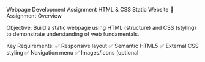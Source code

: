 Webpage Development Assignment
HTML & CSS Static Website
📌 Assignment Overview

Objective: Build a static webpage using HTML (structure) and CSS (styling) to demonstrate understanding of web fundamentals.

Key Requirements:
✅ Responsive layout
✅ Semantic HTML5
✅ External CSS styling
✅ Navigation menu
✅ Images/icons (optional